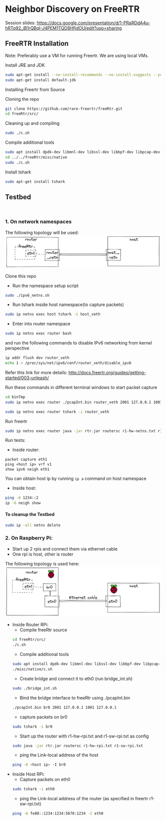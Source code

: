 # Neighbor Discovery on FreeRTR

Session slides: https://docs.google.com/presentation/d/1-PRaRDdA4u-hRTq92_iB1rQBqI-J4PEM1TQD8HfjdOU/edit?usp=sharing

## FreeRTR Installation

Note: Preferably use a VM for running Freertr. We are using local VMs.

Install JRE and JDK
```bash
sudo apt-get install --no-install-recommends --no-install-suggests --yes default-jre-headless
sudo apt-get install default-jdk
```

Installing Freertr from Source
<br>

Cloning the repo
```bash
git clone https://github.com/rare-freertr/freeRtr.git
cd freeRtr/src/
```

Cleaning up and compiling
```bash
sudo ./c.sh
```

Compile additional tools
```bash
sudo apt install dpdk-dev libmnl-dev libssl-dev libbpf-dev libpcap-dev clang dpdk llvm
cd ../../freeRtr/misc/native
sudo ./c.sh
```

Install tshark
```bash
sudo apt-get install tshark
```

## Testbed
<br>

### 1. On network namespaces

The following topology will be used:
![Namespaces](images/ns.png)

Clone this repo

- Run the namespace setup script
```bash
sudo ./ipv6_netns.sh
```

- Run tshark inside host namespace(to capture packets)
```bash
sudo ip netns exec host tshark -i host_veth
```

- Enter into router namespace
```bash
sudo ip netns exec router bash
```
 and run the following commands to disable IPv6 networking from kernel perspective
```bash
ip addr flush dev router_veth
echo 1 > /proc/sys/net/ipv6/conf/router_veth/disable_ipv6
```
Refer this link for more details: http://docs.freertr.org/guides/getting-started/003-unleash/


Run these commands in different terminal windows to start packet capture
```bash
cd binTmp
sudo ip netns exec router ./pcapInt.bin router_veth 2001 127.0.0.1 1001 127.0.0.1
```
```bash
sudo ip netns exec router tshark -i router_veth
```
Run freertr
```bash
sudo ip netns exec router java -jar rtr.jar routersc r1-hw-netns.txt r1-sw-netns.txt
```

Run tests:<br>
- Inside router:
```
packet capture eth1
ping <host ip> vrf v1
show ipv6 neigh eth1
```
You can obtain host ip by running ```ip a``` command on host namespace
- Inside host:
```bash
ping -6 1234::2
ip -6 neigh show
```


#### To cleanup the Testbed
```bash
sudo ip -all netns delete
```

### 2. On Raspberry Pi:
 - Start up 2 rpis and connect them via ethernet cable
 - One rpi is host, other is router

The following topology is used here:
![alt text](images/rpi.png)
- Inside Router RPi:<br>
  - Compile freeRtr source
  ```bash
  cd freeRtr/src/
  ./c.sh
  ```
  - Compile additional tools
  ```bash
  sudo apt install dpdk-dev libmnl-dev libssl-dev libbpf-dev libpcap-dev clang dpdk llvm
  ./misc/native/c.sh
  ```
  - Create bridge and connect it to eth0 (run bridge_int.sh)
  ```bash
  sudo ./bridge_int.sh
  ```
  - Bind the bridge interface to freeRtr using ./pcapInt.bin
  ```bash
  ./pcapInt.bin br0 2001 127.0.0.1 1001 127.0.0.1
  ```
  - capture packets on br0
  ```bash
  sudo tshark -i br0
  ```
  - Start up the router with r1-hw-rpi.txt and r1-sw-rpi.txt as config
  ```bash
  sudo java -jar rtr.jar routersc r1-hw-rpi.txt r1-sw-rpi.txt
  ```
  - ping the Link-local address of the host
  ```bash
  ping -6 <host ip> -I br0
  ```
- Inside Host RPi:<br>
  - Capture packets on eth0
  ```bash
  sudo tshark -i eth0
  ```
  - ping the Link-local address of the router (as specified in freertr r1-sw-rpi.txt)
  ```bash
  ping -6 fe80::1234:1234:5678:1234 -I eth0
  ```
